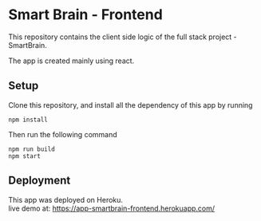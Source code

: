 # Smart Brain - Frontend
This repository contains the client side logic of the full stack project - SmartBrain.

The app is created mainly using react.

## Setup
Clone this repository, and install all the dependency of this app by running 
```
npm install
```
Then run the following command 
```
npm run build
npm start
```

## Deployment
This app was deployed on Heroku. <br>
live demo at: https://app-smartbrain-frontend.herokuapp.com/